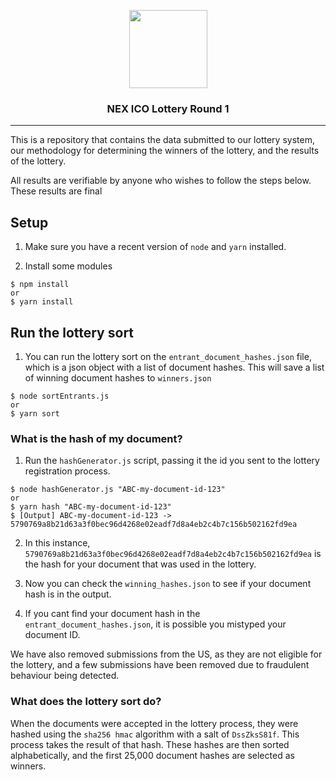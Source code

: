 <p align="center">
  <img
    src="http://neonexchange.org/img/NEX-logo.svg"
    width="125px;">

</p>
<h3 align="center">NEX ICO Lottery Round 1</h3>
<hr/>


This is a repository that contains the data submitted to our lottery system, our methodology for determining the winners of the lottery, and the results of the lottery.  

All results are verifiable by anyone who wishes to follow the steps below. These results are final

## Setup


1. Make sure you have a recent version of `node` and `yarn` installed.

2. Install some modules

```
$ npm install
or
$ yarn install
```


## Run the lottery sort

1. You can run the lottery sort on the `entrant_document_hashes.json` file, which is a json object with a list of document hashes.  This will save a list of winning document hashes to `winners.json`

```
$ node sortEntrants.js
or
$ yarn sort
```



### What is the hash of my document?


1. Run the `hashGenerator.js` script, passing it the id you sent to the lottery registration process.

```
$ node hashGenerator.js "ABC-my-document-id-123"
or
$ yarn hash "ABC-my-document-id-123"
$ [Output] ABC-my-document-id-123 -> 5790769a8b21d63a3f0bec96d4268e02eadf7d8a4eb2c4b7c156b502162fd9ea
```

2. In this instance, `5790769a8b21d63a3f0bec96d4268e02eadf7d8a4eb2c4b7c156b502162fd9ea` is the hash for your document that was used in the lottery.

3.  Now you can check the `winning_hashes.json` to see if your document hash is in the output.

4. If you cant find your document hash in the `entrant_document_hashes.json`, it is possible you mistyped your document ID. 

We have also removed submissions from the US, as they are not eligible for the lottery, and a few submissions have been removed due to fraudulent behaviour being detected.


### What does the lottery sort do?

When the documents were accepted in the lottery process, they were hashed using the `sha256 hmac` algorithm with a salt of `DssZksS81f`.  This process takes the result of that hash.
These hashes are then sorted alphabetically, and the first 25,000 document hashes are selected as winners.



